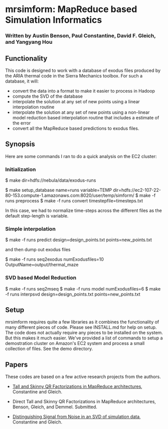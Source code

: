 mrsimform: MapReduce based Simulation Informatics
=========

### Written by Austin Benson, Paul Constantine, David F. Gleich, and Yangyang Hou

Functionality
-------------

This code is designed to work with a database of exodus files produced
by the ARIA thermal code in the Sierra Mechanics toolbox.  For such
a database, it will:
* convert the data into a format to make it easier to process in Hadoop
* compute the SVD of the database
* interpolate the solution at any set of new points using a linear
  interpolation routine
* interpolate the solution at any set of new points using a non-linear
  model reduction based interpolation routine that includes a estimate
  of the error
* convert all the MapReduce based predictions to exodus files.

Synopsis
--------

Here are some commands I ran to do a quick analysis on the EC2 cluster:

### Initialization

$ make dir=hdfs://nebula/data/exodus-runs

$ make setup_database name=runs variable=TEMP dir=hdfs://ec2-107-22-80-153.compute-1.amazonaws.com:8020/user/temp/simform/
$ make -f runs preprocess
$ make -f runs convert timestepfile=timesteps.txt

In this case, we had to normalize time-steps across the different files as the default step-length is variable.

### Simple interpolation

$ make -f runs predict design=design_points.txt points=new_points.txt

and then dump out exodus files

$ make -f runs seq2exodus  numExodusfiles=10 OutputName=output/thermal_maze

### SVD based Model Reduction

$ make -f runs seq2mseq
$ make -f runs model numExodusfiles=6
$ make -f runs interpsvd design=design_points.txt points=new_points.txt

Setup
---------------

mrsimform requires quite a few libraries as it combines the
functionality of many different pieces of code.  Please see
INSTALL.md for help on setup.  The code does not actually 
require any pieces to be installed on the system.  But this 
makes it much easier.  We've provided a list of commands to
setup a demostration cluster on Amazon's EC2 system and process
a small collection of files.  See the demo directory.

Papers
------

These codes are based on a few active research projects from
the authors.  

* [Tall and Skinny QR Factorizations in MapReduce architectures](http://dx.doi.org/10.1145/1996092.1996103),
Constantine and Gleich.

* Direct Tall and Skinny QR Factorizations in MapReduce architectures,
Benson, Gleich, and Demmel. Submitted.

* [Distinguishing Signal from Noise in an SVD of simulation data](10.1109/ICASSP.2012.6289125),
Constantine and Gleich.


